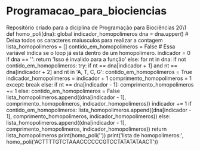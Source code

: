 # Programacao_para_biociencias
Repositório criado para a diciplina de Programação para Biociências 20\1
def homo_poli(dna):
    global indicador_homopolimeros
    dna = dna.upper()  # Deixa todos os caracteres maiusculos para realizar a contagem
    lista_homopolimeros = []
    contido_em_homopolimeros = False  # Essa variável indica se o loop já está dentro de um homopolímero.
    indicador = 0
    if dna == '':
        return 'Isso é invalido para a função'
    else:
        for nt in dna:
            if not contido_em_homopolimeros:
                try:
                    if nt == dna[indicador + 1] and nt == dna[indicador + 2] and nt in 'A, T, C, G':
                        contido_em_homopolimeros = True
                        indicador_homopolimeros = indicador + 1
                        comprimento_homopolimeros = 1
                except:
                    break
            else:
                if nt == dna[indicador - 1]:
                    comprimento_homopolimeros += 1
                else:
                    contido_em_homopolimeros = False
                    lista_homopolimeros.append((dna[indicador - 1], comprimento_homopolimeros, indicador_homopolimeros))
            indicador += 1
        if contido_em_homopolimeros:
            lista_homopolimeros.append((dna[indicador - 1], comprimento_homopolimeros, indicador_homopolimeros))
        else:
            lista_homopolimeros.append((dna[indicador - 1], comprimento_homopolimeros, indicador_homopolimeros))
        return lista_homopolimeros
print(homo_poli(''))
print('lista de homopolímeros:', homo_poli('ACTTTTGTCTAAACCCCCCGTCCTATATATAACT'))

